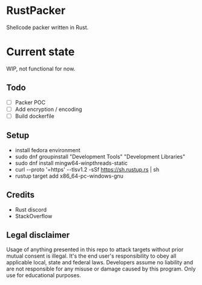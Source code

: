 # RustPacker
Shellcode packer written in Rust.

# Current state
WIP, not functional for now.

## Todo
- [ ] Packer POC
- [ ] Add encryption / encoding
- [ ] Build dockerfile

## Setup
- install fedora environment
- sudo dnf groupinstall "Development Tools" "Development Libraries"
- sudo dnf install mingw64-winpthreads-static
- curl --proto '=https' --tlsv1.2 -sSf https://sh.rustup.rs | sh
- rustup target add x86_64-pc-windows-gnu

## Credits
- Rust discord
- StackOverflow

## Legal disclaimer
Usage of anything presented in this repo to attack targets without prior mutual consent is illegal. It's the end user's responsibility to obey all applicable local, state and federal laws. Developers assume no liability and are not responsible for any misuse or damage caused by this program. Only use for educational purposes.
